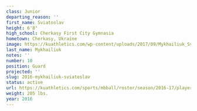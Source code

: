 ```yaml
---
class: Junior
departing_reason: ''
first_name: Sviatoslav
height: 6'8"
high_school: Cherkasy First City Gymnasia
hometown: Cherkasy, Ukraine
image: https://kuathletics.com/wp-content/uploads/2017/09/Mykhailiuk_Sviatoslav.jpg
last_name: Mykhailiuk
notes: ''
number: 10
position: Guard
projected: ''
slug: 2016-mykhailiuk-sviatoslav
status: active
url: https://kuathletics.com/sports/mbball/roster/season/2016-17/player/sviatoslav-mykhailiuk/
weight: 205 lbs.
year: 2016
---
```

